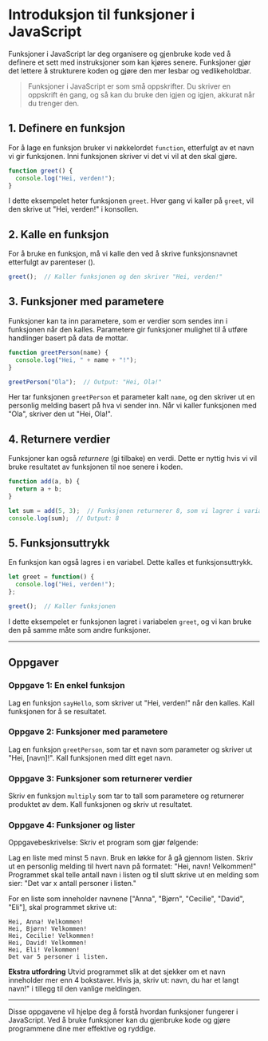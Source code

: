 
# Introduksjon til funksjoner i JavaScript

Funksjoner i JavaScript lar deg organisere og gjenbruke kode ved å definere et sett med instruksjoner som kan kjøres senere. Funksjoner gjør det lettere å strukturere koden og gjøre den mer lesbar og vedlikeholdbar.

> Funksjoner i JavaScript er som små oppskrifter. Du skriver en oppskrift én gang, og så kan du bruke den igjen og igjen, akkurat når du trenger den. 

## 1. Definere en funksjon

For å lage en funksjon bruker vi nøkkelordet `function`, etterfulgt av et navn vi gir funksjonen. Inni funksjonen skriver vi det vi vil at den skal gjøre.

```javascript
function greet() {
  console.log("Hei, verden!");
}
```

I dette eksempelet heter funksjonen `greet`. Hver gang vi kaller på `greet`, vil den skrive ut "Hei, verden!" i konsollen.

## 2. Kalle en funksjon
For å bruke en funksjon, må vi kalle den ved å skrive funksjonsnavnet etterfulgt av parenteser ().

```javascript
greet();  // Kaller funksjonen og den skriver "Hei, verden!"
```

## 3. Funksjoner med parametere
Funksjoner kan ta inn parametere, som er verdier som sendes inn i funksjonen når den kalles. Parametere gir funksjoner mulighet til å utføre handlinger basert på data de mottar.

```javascript
function greetPerson(name) {
  console.log("Hei, " + name + "!");
}

greetPerson("Ola");  // Output: "Hei, Ola!"
```

Her tar funksjonen `greetPerson` et parameter kalt `name`, og den skriver ut en personlig melding basert på hva vi sender inn. Når vi kaller funksjonen med "Ola", skriver den ut "Hei, Ola!".

## 4. Returnere verdier
Funksjoner kan også *returnere* (gi tilbake) en verdi. Dette er nyttig hvis vi vil bruke resultatet av funksjonen til noe senere i koden.

```javascript
function add(a, b) {
  return a + b;
}

let sum = add(5, 3);  // Funksjonen returnerer 8, som vi lagrer i variabelen `sum`
console.log(sum);  // Output: 8
```

## 5. Funksjonsuttrykk
En funksjon kan også lagres i en variabel. Dette kalles et funksjonsuttrykk.

```javascript
let greet = function() {
  console.log("Hei, verden!");
};

greet();  // Kaller funksjonen
```
I dette eksempelet er funksjonen lagret i variabelen `greet`, og vi kan bruke den på samme måte som andre funksjoner.

---

## Oppgaver

### Oppgave 1: En enkel funksjon
Lag en funksjon `sayHello`, som skriver ut "Hei, verden!" når den kalles. Kall funksjonen for å se resultatet.


### Oppgave 2: Funksjoner med parametere
Lag en funksjon `greetPerson`, som tar et navn som parameter og skriver ut "Hei, [navn]!". Kall funksjonen med ditt eget navn.


### Oppgave 3: Funksjoner som returnerer verdier
Skriv en funksjon `multiply` som tar to tall som parametere og returnerer produktet av dem. Kall funksjonen og skriv ut resultatet.

### Oppgave 4: Funksjoner og lister
Oppgavebeskrivelse:
Skriv et program som gjør følgende:

Lag en liste med minst 5 navn.
Bruk en løkke for å gå gjennom listen.
Skriv ut en personlig melding til hvert navn på formatet: "Hei, navn! Velkommen!"
Programmet skal telle antall navn i listen og til slutt skrive ut en melding som sier: "Det var x antall personer i listen."

For en liste som inneholder navnene ["Anna", "Bjørn", "Cecilie", "David", "Eli"], skal programmet skrive ut:
```
Hei, Anna! Velkommen!
Hei, Bjørn! Velkommen!
Hei, Cecilie! Velkommen!
Hei, David! Velkommen!
Hei, Eli! Velkommen!
Det var 5 personer i listen.
```

**Ekstra utfordring**
Utvid programmet slik at det sjekker om et navn inneholder mer enn 4 bokstaver. Hvis ja, skriv ut: navn, du har et langt navn!" i tillegg til den vanlige meldingen.

---

Disse oppgavene vil hjelpe deg å forstå hvordan funksjoner fungerer i JavaScript. Ved å bruke funksjoner kan du gjenbruke kode og gjøre programmene dine mer effektive og ryddige.
